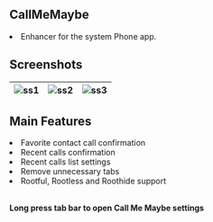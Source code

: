 ## CallMeMaybe
<li>Enhancer for the system Phone app.</li>

## Screenshots
| ![ss1](https://raw.githubusercontent.com/dayanch96/CallMeMaybe/refs/heads/main/Resources/ss1.png) | ![ss2](https://raw.githubusercontent.com/dayanch96/CallMeMaybe/refs/heads/main/Resources/ss2.png) | ![ss3](https://raw.githubusercontent.com/dayanch96/CallMeMaybe/refs/heads/main/Resources/ss3.png) |
| --- | --- | --- |

## Main Features
<li>Favorite contact call confirmation</li>
<li>Recent calls confirmation</li>
<li>Recent calls list settings</li>
<li>Remove unnecessary tabs</li>
<li>Rootful, Rootless and Roothide support</li>
<br>


**Long press tab bar to open Call Me Maybe settings**
